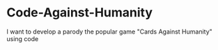# Code-Against-Humanity
I want to develop a parody the popular game "Cards Against Humanity" using code
